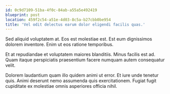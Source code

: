 ```yaml
---
id: 0c9d7109-51ba-4f0c-84ab-a55a5e492419
blueprint: post
location: 459f2c54-a51e-4d03-8c5a-b27cbb0be954
title: 'Vel odit delectus earum dolor eligendi facilis quas.'
---
```

Sed aliquid voluptatem at. Eos est molestiae est. Est eum dignissimos dolorem inventore. Enim ut eos ratione temporibus.

Et at repudiandae et voluptatem maiores blanditiis. Minus facilis est ad. Quam itaque perspiciatis praesentium facere numquam autem consequatur velit.

Dolorem laudantium quam illo quidem animi ut error. Et iure unde tenetur quis. Animi deserunt nemo assumenda quis exercitationem. Fugiat fugit cupiditate ex molestiae omnis asperiores officia nihil.